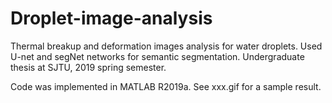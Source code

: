 # Droplet-image-analysis
Thermal breakup and deformation images analysis for water droplets. Used U-net and segNet networks for semantic segmentation.
Undergraduate thesis at SJTU, 2019 spring semester.

Code was implemented in MATLAB R2019a. See xxx.gif for a sample result.
